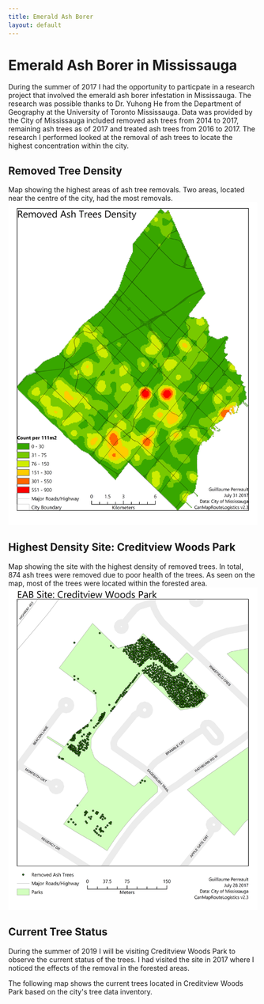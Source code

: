 ```yaml
---
title: Emerald Ash Borer
layout: default
---
```

# Emerald Ash Borer in Mississauga
During the summer of 2017 I had the opportunity to particpate in a research project that involved the emerald ash borer infestation in Mississauga. The research was possible thanks to Dr. Yuhong He from the Department of Geography at the University of Toronto Mississauga. Data was provided by the City of Mississauga included removed ash trees from 2014 to 2017, remaining ash trees as of 2017 and treated ash trees from 2016 to 2017. The research I performed looked at the removal of ash trees to locate the highest concentration within the city.

## Removed Tree Density
Map showing the highest areas of ash tree removals. Two areas, located near the centre of the city, had the most removals.
![EAB Density Map](./EABRemovalDensity_1.jpg)

## Highest Density Site: Creditview Woods Park
Map showing the site with the highest density of removed trees. In total, 874 ash trees were removed due to poor health of the trees. As seen on the map, most of the trees were located within the forested area.
![EAB Site Removal](./MissSite1_1.jpg)

## Current Tree Status
During the summer of 2019 I will be visiting Creditview Woods Park to observe the current status of the trees. I had visited the site in 2017 where I noticed the effects of the removal in the forested areas.

The following map shows the current trees located in Creditview Woods Park based on the city's tree data inventory.
<div id="mapidtreecwp" style="width: 700px; height: 950px">
      <script>
            var mymaptreecwp = L.map('mapidtreecwp').setView([43.580222, -79.662720], 16);
            L.tileLayer('https://api.tiles.mapbox.com/v4/{id}/{z}/{x}/{y}.png?access_token={accessToken}', {
                  attribution: 'City-owned Tree Inventory - MississaugaData, 03/04/2019 <br>Map data &copy; <a href="https://www.openstreetmap.org/">OpenStreetMap</a> contributors, <a href="https://creativecommons.org/licenses/by-sa/2.0/">CC-BY-SA</a>, Imagery © <a href="https://www.mapbox.com/">Mapbox</a>',
                  maxZoom: 18,
                  id: 'mapbox.streets',
                  accessToken: 'pk.eyJ1IjoiZ3BlcnJlYXVsdDkxIiwiYSI6ImNqdXJqYmxubTBpbDU0M25wdm5hMnk2dGEifQ.xS5T9S5SvQKL8wiChwUErA'
            }).addTo(mymaptreecwp);
            var geojsonMarkerCWP = {
                  radius: 3,
                  fillColor: "#259ff0",
                  color: "#000",
                  weight: 1,
                  opacity: 1,
                  fillOpacity: 0.8
            };
            function getTreeColor(d) {
              switch(d){
                case 'ACCOLATE ELM': return  "#a8f8a8";
                case 'Accolate Elm': return  "#a8f8a8";
                case 'AMERICAN ELM': return "#780000";
                case 'American Elm': return "#780000";
                case 'ASH SPP.': return "#fe0001";
                case 'Ash SPP.': return "#fe0001";
                case 'AUSTRIAN PINE': return "#08f808";
                case 'Austrian Pine': return "#08f808";
                case 'BASSWOOD LINDEN': return "#c0feff";
                case 'Basswood Linden': return "#c0feff";
                case 'BUR OAK': return "#880888";
                case 'Bur Oak': return "#880888";
                case 'Colorado Blue Spruce': return "#78a2ff";
                case 'COLORADO BLUE SPRUCE': return "#78a2ff";
                case 'COLORADO SPRUCE': return "#96c2ff";
                case 'Colorado Spruce': return "#96c2ff";
                case 'COLUMNAR NORWAY MAPLE': return "#00a001";
                case 'Columnar Norway Maple': return "#00a001";
                case 'COMMON ZELKOVA': return "#fee601";
                case 'Common Zelkova': return "#fee601";
                case 'DEADOO': return "#fecc01";
                case 'Deadoo': return "#fecc01";
                case 'EASTERN WHITE CEDAR': return "#fe9a01";
                case 'Eastern White Cedar': return "#fe9a01";
                case 'FALSE CYPRUS': return "#feb401";
                case 'False Cyprus': return "#feb401";
                case 'GLENLEVEN LINDEN': return "#0c0c0d";
                case 'Glenleven Linden': return "#0c0c0d";
                case 'HONEY LOCUST': return "#363636";
                case 'Honey Locust': return "#363636";
                case 'IRON WOOD': return "#877878";
                case 'Iron Wood': return "#877878";
                case 'IVORY SILK JAPANESE LILAC': return "#9494a1";
                case 'Ivory Silk Japanese Lilac': return "#9494a1";
                case 'LITTLELEAF LINDEN': return "#d67ad0";
                case 'Littleleaf Linden': return "#d67ad0";
                case 'NORWAY MAPLE': return "#705039";
                case 'Norway Maple': return "#705039";
                case 'RED MAPLE': return "#705039";
                case 'Red Maple': return "#705039";
                case 'RED OAK': return "#705039";
                case 'Red Oak': return "#705039";
                case 'SCOTCH PINE': return "#705039";
                case 'Scotch Pine': return "#705039";
                case 'SHAGBARK HICKORY': return "#705039";
                case 'Shagbark Hickory': return "#705039";
                case 'SILVER MAPLE': return "#705039";
                case 'Silver Maple': return "#705039";
                case 'STUMP': return "#705039";
                case 'Stump': return "#705039";
                case 'SUGAR MAPLE': return "#705039";
                case 'Sugar Maple': return "#705039";
                case 'TREMBLING POPLAR': return "#705039";
                case 'Trembling Poplar': return "#705039";
                case 'WHITE OAK': return "#705039";
                case 'White Oak': return "#705039";
                case 'WHITE PINE': return "#705039";
                case 'White Pine': return "#705039";
                case 'WHITE SPRUCE': return "#705039";
                case 'White Spruce': return "#705039";
                default: return '#ffffff'
              }

            }
            function forEachFeature(feature, layer) {
                var popupContent =  feature.properties.BOTDESC;
                layer.bindPopup(popupContent);
                //layer.bindTooltip(popupContent);
            }
            $.getJSON("geo_layers/Tree_3857_creditviewwoods.geojson",function(data){
                  L.geoJson(data, {
                        pointToLayer: function (feature, latlng) {
                        return L.circleMarker(latlng, {fillColor: getTreeColor(feature.properties.BOTDESC),
                                                      radius: 3,
                                                      weight: 2,
                                                      opacity: 0.5,
                                                      color: "#000000",
                                                      fillOpacity: 0.5}
                                              );
                        },

                        onEachFeature: forEachFeature
                  }).addTo(mymaptreecwp);
            });
            var legend = L.control({position: 'bottomleft'});
            legend.onAdd = function (map) {
                  var div = L.DomUtil.create('div', 'info legend'),
                  labels = ['<strong>Trees</strong>'],
                  categoriesL = ['Accolate Elm','American Elm','Ash SPP.','Austrian Pine','Basswood Linden','Bur Oak','Colorado Blue Spruce','Colorado Spruce','Columnar Norway Maple','Common Zelkova','Deadoo','Eastern White Cedar','False Cyprus','Glenleven Linden','Honey Locust','Iron Wood','Ivory Silk Japanese Lilac','Littleleaf Linden','Norway Maple','Red Maple','Red Oak','Scotch Pine','Shagbark Hickory','Silver Maple','Stump','Sugar Maple','Trembling Poplar','White Oak','White Pine','White Spruce'];
                  for (var i = 0; i < categoriesL.length; i++) {
                    div.innerHTML += labels.push(
                      '<i class="circle" style="background:' + getTreeColor(categoriesL[i]) + '"></i> ' +
                      (categoriesL[i] ? categoriesL[i] + '<br>' : '+')
                    );
                  }

                  div.innerHTML = labels.join('<br>');
                  return div;
             };
             legend.addTo(mymaptreecwp);
     </script>
</div>
